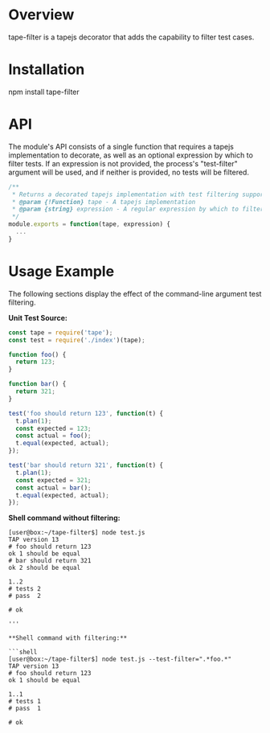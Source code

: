 # Overview
tape-filter is a tapejs decorator that adds the capability to filter test cases.

# Installation
npm install tape-filter

# API

The module's API consists of a single function that requires a tapejs implementation to decorate, as well as an optional expression by which to filter tests.  If an expression is not provided, the process's "test-filter" argument will be used, and if neither is provided, no tests will be filtered.

```javascript
/**
 * Returns a decorated tapejs implementation with test filtering support
 * @param {!Function} tape - A tapejs implementation
 * @param {string} expression - A regular expression by which to filter tests
 */
module.exports = function(tape, expression) {
  ...
}
```

# Usage Example

The following sections display the effect of the command-line argument test filtering.

**Unit Test Source:**
```javascript
const tape = require('tape');
const test = require('./index')(tape);

function foo() {
  return 123;
}

function bar() {
  return 321;
}

test('foo should return 123', function(t) {
  t.plan(1);
  const expected = 123;
  const actual = foo();
  t.equal(expected, actual);
});

test('bar should return 321', function(t) {
  t.plan(1);
  const expected = 321;
  const actual = bar();
  t.equal(expected, actual);
});
```

**Shell command without filtering:**

```shell
[user@box:~/tape-filter$] node test.js 
TAP version 13
# foo should return 123
ok 1 should be equal
# bar should return 321
ok 2 should be equal

1..2
# tests 2
# pass  2

# ok

'''

**Shell command with filtering:**

```shell
[user@box:~/tape-filter$] node test.js --test-filter=".*foo.*"
TAP version 13
# foo should return 123
ok 1 should be equal

1..1
# tests 1
# pass  1

# ok

```

